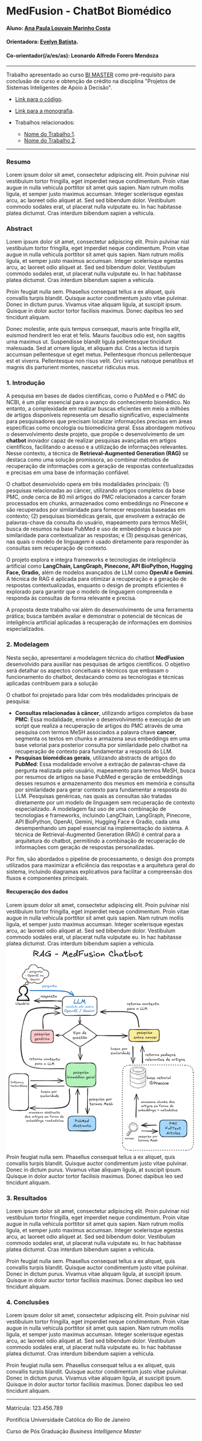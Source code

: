 <!-- antes de enviar a versão final, solicitamos que todos os comentários, colocados para orientação ao aluno, sejam removidos do arquivo -->
# MedFusion - ChatBot Biomédico

#### Aluno: [Ana Paula Louvain Marinho Costa](https://github.com/analouvain/BiMasterTCC/)
#### Orientadora: [Evelyn Batista]([https://github.com/link_do_github](https://github.com/evysb)).
#### Co-orientador(/a/es/as): Leonardo Alfredo Forero Mendoza

---

Trabalho apresentado ao curso [BI MASTER](https://ica.puc-rio.ai/bi-master) como pré-requisito para conclusão de curso e obtenção de crédito na disciplina "Projetos de Sistemas Inteligentes de Apoio à Decisão".

<!-- para os links a seguir, caso os arquivos estejam no mesmo repositório que este README, não há necessidade de incluir o link completo: basta incluir o nome do arquivo, com extensão, que o GitHub completa o link corretamente -->
- [Link para o código](https://github.com/link_do_repositorio). <!-- caso não aplicável, remover esta linha -->

- [Link para a monografia](https://link_da_monografia.com). <!-- caso não aplicável, remover esta linha -->

- Trabalhos relacionados: <!-- caso não aplicável, remover estas linhas -->
    - [Nome do Trabalho 1](https://link_do_trabalho.com).
    - [Nome do Trabalho 2](https://link_do_trabalho.com).

---

### Resumo

<!-- trocar o texto abaixo pelo resumo do trabalho, em português -->

Lorem ipsum dolor sit amet, consectetur adipiscing elit. Proin pulvinar nisl vestibulum tortor fringilla, eget imperdiet neque condimentum. Proin vitae augue in nulla vehicula porttitor sit amet quis sapien. Nam rutrum mollis ligula, et semper justo maximus accumsan. Integer scelerisque egestas arcu, ac laoreet odio aliquet at. Sed sed bibendum dolor. Vestibulum commodo sodales erat, ut placerat nulla vulputate eu. In hac habitasse platea dictumst. Cras interdum bibendum sapien a vehicula.

### Abstract <!-- Opcional! Caso não aplicável, remover esta seção -->

<!-- trocar o texto abaixo pelo resumo do trabalho, em inglês -->

Lorem ipsum dolor sit amet, consectetur adipiscing elit. Proin pulvinar nisl vestibulum tortor fringilla, eget imperdiet neque condimentum. Proin vitae augue in nulla vehicula porttitor sit amet quis sapien. Nam rutrum mollis ligula, et semper justo maximus accumsan. Integer scelerisque egestas arcu, ac laoreet odio aliquet at. Sed sed bibendum dolor. Vestibulum commodo sodales erat, ut placerat nulla vulputate eu. In hac habitasse platea dictumst. Cras interdum bibendum sapien a vehicula.

Proin feugiat nulla sem. Phasellus consequat tellus a ex aliquet, quis convallis turpis blandit. Quisque auctor condimentum justo vitae pulvinar. Donec in dictum purus. Vivamus vitae aliquam ligula, at suscipit ipsum. Quisque in dolor auctor tortor facilisis maximus. Donec dapibus leo sed tincidunt aliquam.

Donec molestie, ante quis tempus consequat, mauris ante fringilla elit, euismod hendrerit leo erat et felis. Mauris faucibus odio est, non sagittis urna maximus ut. Suspendisse blandit ligula pellentesque tincidunt malesuada. Sed at ornare ligula, et aliquam dui. Cras a lectus id turpis accumsan pellentesque ut eget metus. Pellentesque rhoncus pellentesque est et viverra. Pellentesque non risus velit. Orci varius natoque penatibus et magnis dis parturient montes, nascetur ridiculus mus.

### 1. Introdução

A pesquisa em bases de dados científicas, como o PubMed e o PMC do NCBI, é um pilar essencial para o avanço do conhecimento biomédico. No entanto, a complexidade em realizar buscas eficientes em meio a milhões de artigos disponíveis representa um desafio significativo, especialmente para pesquisadores que precisam localizar informações precisas em áreas específicas como oncologia ou biomedicina geral. Essa abordagem motivou o desenvolvimento deste projeto, que propõe o desenvolvimento de  um **chatbot** inovador capaz de realizar pesquisas avançadas em artigos científicos, facilitando o acesso e a utilização de informações relevantes. Nesse contexto, a técnica de **Retrieval-Augmented Generation (RAG)** se destaca como uma solução promissora, ao combinar métodos de recuperação de informações com a geração de respostas contextualizadas e precisas em uma base de informação confiável. 

O chatbot desenvolvido opera em três modalidades principais: (1) pesquisas relacionadas ao câncer, utilizando artigos completos da base PMC, onde cerca de 80 mil artigos do PMC relacionados a cancer foram processados em chunks, armazenados como embeddings no Pinecone e são recuperados por similaridade para fornecer respostas baseadas em contexto; (2) pesquisas biomédicas gerais, que envolvem a extração de palavras-chave da consulta do usuário, mapeamento para termos MeSH, busca de resumos na base PubMed e uso de embeddings e busca por similaridade para contextualizar as respostas; e (3) pesquisas genéricas, nas quais o modelo de linguagem é usado diretamente para responder às consultas sem recuperação de contexto.

O projeto explora e integra frameworks e tecnologias de inteligência artificial como **LangChain, LangGraph, Pinecone, API BioPython, Hugging Face, Gradio,** além de modelos avançados de LLM como **OpenAI e Gemini**. A técnica de RAG é aplicada para otimizar a recuperação e a geração de respostas contextualizadas, enquanto o design de prompts eficientes é explorado para garantir que o modelo de linguagem compreenda e responda às consultas de forma relevante e precisa.

A proposta deste trabalho vai além do desenvolvimento de uma ferramenta prática; busca também avaliar e demonstrar o potencial de técnicas de inteligência artificial aplicadas à recuperação de informações em domínios especializados. 

### 2. Modelagem
Nesta seção, apresentarei a modelagem técnica do chatbot **MedFusion** desenvolvido para auxiliar nas pesquisas de artigos científicos. O objetivo será detalhar os aspectos conceituais e técnicos que embasam o funcionamento do chatbot, destacando como as tecnologias e técnicas aplicadas contribuem para a solução

O chatbot foi projetado para lidar com três modalidades principais de pesquisa:

- **Consultas relacionadas à câncer**, utilizando artigos completos da base **PMC**:
  Essa modalidade, envolve o desenvolvimento e execução de um script que realiza a recuperação de artigos do PMC através de uma pesquisa com termos MeSH associados a palavra chave **cancer**, segmenta os textos em chunks e armazena seus embeddings em uma base vetorial para posterior consulta por similaridade pelo chatbot na recuperação de contexto para fundamentar a resposta do LLM.
- **Pesquisas biomédicas gerais**, utilizando abstracts de artigos do **PubMed**:
  Essa modalidade envolve a extração de palavras-chave da pergunta realizada pelo usuário, mapeamento para termos MeSH, busca por resumos de artigos na base PubMed e geração de embeddings desses resumos e armazenamento dos mesmos em memória e consulta por similaridade para gerar contexto para fundamentar a resposta do LLM. 
Pesquisas genéricas, nas quais as consultas são tratadas diretamente por um modelo de linguagem sem recuperação de contexto especializado.
A modelagem faz uso de uma combinação de tecnologias e frameworks, incluindo LangChain, LangGraph, Pinecone, API BioPython, OpenAI, Gemini, Hugging Face e Gradio, cada uma desempenhando um papel essencial na implementação do sistema. A técnica de Retrieval-Augmented Generation (RAG) é central para a arquitetura do chatbot, permitindo a combinação de recuperação de informações com geração de respostas personalizadas.

Por fim, são abordados o pipeline de processamento, o design dos prompts utilizados para maximizar a eficiência das respostas e a arquitetura geral do sistema, incluindo diagramas explicativos para facilitar a compreensão dos fluxos e componentes principais.

<script src="https://gist.github.com/analouvain/f922b54b22bf97d728d9bfa38130404f.js"></script>

#### Recuperação dos dados
Lorem ipsum dolor sit amet, consectetur adipiscing elit. Proin pulvinar nisl vestibulum tortor fringilla, eget imperdiet neque condimentum. Proin vitae augue in nulla vehicula porttitor sit amet quis sapien. Nam rutrum mollis ligula, et semper justo maximus accumsan. Integer scelerisque egestas arcu, ac laoreet odio aliquet at. Sed sed bibendum dolor. Vestibulum commodo sodales erat, ut placerat nulla vulputate eu. In hac habitasse platea dictumst. Cras interdum bibendum sapien a vehicula.
![MedFusion](https://raw.githubusercontent.com/analouvain/BiMasterTCC/refs/heads/main/images/rag_medfusion.png)
Proin feugiat nulla sem. Phasellus consequat tellus a ex aliquet, quis convallis turpis blandit. Quisque auctor condimentum justo vitae pulvinar. Donec in dictum purus. Vivamus vitae aliquam ligula, at suscipit ipsum. Quisque in dolor auctor tortor facilisis maximus. Donec dapibus leo sed tincidunt aliquam.

### 3. Resultados

Lorem ipsum dolor sit amet, consectetur adipiscing elit. Proin pulvinar nisl vestibulum tortor fringilla, eget imperdiet neque condimentum. Proin vitae augue in nulla vehicula porttitor sit amet quis sapien. Nam rutrum mollis ligula, et semper justo maximus accumsan. Integer scelerisque egestas arcu, ac laoreet odio aliquet at. Sed sed bibendum dolor. Vestibulum commodo sodales erat, ut placerat nulla vulputate eu. In hac habitasse platea dictumst. Cras interdum bibendum sapien a vehicula.

Proin feugiat nulla sem. Phasellus consequat tellus a ex aliquet, quis convallis turpis blandit. Quisque auctor condimentum justo vitae pulvinar. Donec in dictum purus. Vivamus vitae aliquam ligula, at suscipit ipsum. Quisque in dolor auctor tortor facilisis maximus. Donec dapibus leo sed tincidunt aliquam.

### 4. Conclusões

Lorem ipsum dolor sit amet, consectetur adipiscing elit. Proin pulvinar nisl vestibulum tortor fringilla, eget imperdiet neque condimentum. Proin vitae augue in nulla vehicula porttitor sit amet quis sapien. Nam rutrum mollis ligula, et semper justo maximus accumsan. Integer scelerisque egestas arcu, ac laoreet odio aliquet at. Sed sed bibendum dolor. Vestibulum commodo sodales erat, ut placerat nulla vulputate eu. In hac habitasse platea dictumst. Cras interdum bibendum sapien a vehicula.

Proin feugiat nulla sem. Phasellus consequat tellus a ex aliquet, quis convallis turpis blandit. Quisque auctor condimentum justo vitae pulvinar. Donec in dictum purus. Vivamus vitae aliquam ligula, at suscipit ipsum. Quisque in dolor auctor tortor facilisis maximus. Donec dapibus leo sed tincidunt aliquam.

---

Matrícula: 123.456.789

Pontifícia Universidade Católica do Rio de Janeiro

Curso de Pós Graduação *Business Intelligence Master*

